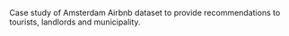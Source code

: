 Case study of Amsterdam Airbnb dataset to provide recommendations to tourists, landlords and municipality.